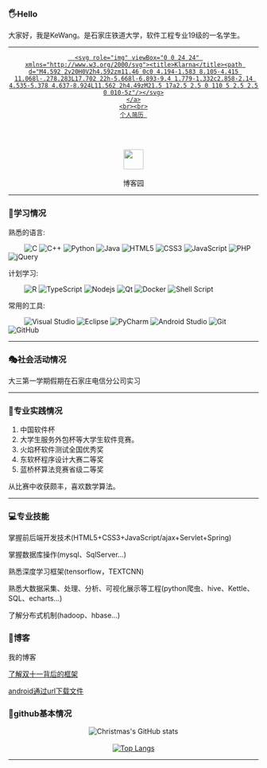 ### 🖐Hello

大家好，我是KeWang。是石家庄铁道大学，软件工程专业19级的一名学生。

<hr>

<div align="center">
  
  <div>
    <a href="https://github.com/HACK-HTML">
    
      <svg role="img" viewBox="0 0 24 24" xmlns="http://www.w3.org/2000/svg"><title>Klarna</title><path d="M4.592 2v20H0V2h4.592zm11.46 0c0 4.194-1.583 8.105-4.415 11.068l-.278.283L17.702 22h-5.668l-6.893-9.4 1.779-1.332c2.858-2.14 4.535-5.378 4.637-8.924L11.562 2h4.49zM21.5 17a2.5 2.5 0 110 5 2.5 2.5 0 010-5z"/></svg>
    </a>
    <br><br>
    个人简历 
  </div> 
  
  <br><br>
  
  <div>
    <a href="https://www.cnblogs.com/blog-wangke/">
      <img height="40px" src="https://www.cnblogs.com/images/logo.svg?v=R9M0WmLAIPVydmdzE2keuvnjl-bPR7_35oHqtiBzGsM">
    </a>
    <br><br>
    博客园
  </div>
  
</div>

<hr>

### 📕学习情况

  熟悉的语言: 

&emsp;&emsp;
![C](https://img.shields.io/badge/c-%2300599C.svg?style=flat-square&logo=c&logoColor=white)
![C++](https://img.shields.io/badge/-C++-00599C?style=flat-square&logo=c)
![Python](https://img.shields.io/badge/-Python-pink?style=flat-square&logo=Python)
![Java](https://img.shields.io/badge/-java-yellow?style=flat-square&logo=java)
![HTML5](https://img.shields.io/badge/-HTML5-E34F26?style=flat-square&logo=html5&logoColor=white)
![CSS3](https://img.shields.io/badge/-CSS3-1572B6?style=flat-square&logo=css3)
![JavaScript](https://img.shields.io/badge/-JavaScript-oringe?style=flat-square&logo=javascript)
![PHP](https://img.shields.io/badge/php-0078D7?style=flat-square&logo=php&logoColor=white)
![jQuery](https://img.shields.io/badge/jquery-%230769AD.svg?style=style=flat-square&logo=jquery&logoColor=white)

  计划学习:

&emsp;&emsp;
![R](https://img.shields.io/badge/r-%23276DC3.svg?style=flat-square&logo=r&logoColor=white)
![TypeScript](https://img.shields.io/badge/typescript-%23007ACC.svg?style=flat-square&logo=typescript&logoColor=white)
![Nodejs](https://img.shields.io/badge/-Nodejs-c0ebd?style=flat-square&logo=Node.js)
![Qt](https://img.shields.io/badge/Qt-%23217346.svg?style=style=flat-square&logo=Qt&logoColor=white)
![Docker](https://img.shields.io/badge/-Docker-FCC624?style=flat-square&logo=docker)
![Shell Script](https://img.shields.io/badge/shell_script-%4285F4.svg?style=style=flat-square&logo=gnu-bash&logoColor=white)

  常用的工具:

&emsp;&emsp; 
![Visual Studio](https://img.shields.io/badge/-Visual%20Studio-007ACC?style=flat-square&logo=Visual%20Studio&logoColor=fff)
![Eclipse](https://img.shields.io/badge/Eclipse-blue?style=flat-square&logo=eclipse&logoColor=white)
![PyCharm](https://img.shields.io/badge/PyCharm-yellow?style=flat-square&logo=pycharm&logoColor=white)
![Android Studio](https://img.shields.io/badge/Android%20Studio-0078D7?style=flat-square&logo=androidstudio&logoColor=white)
![Git](https://img.shields.io/badge/-Git-FCC624?style=flat-square&logo=git)
![GitHub](https://img.shields.io/badge/-GitHub-pink?style=flat-square&logo=github)

<hr>

### 🎭社会活动情况

大三第一学期假期在石家庄电信分公司实习

<hr>

### 🚛专业实践情况

1. 中国软件杯
2. 大学生服务外包杯等大学生软件竞赛。
3. 火焰杯软件测试全国优秀奖
4. 东软杯程序设计大赛二等奖
5. 蓝桥杯算法竞赛省级二等奖

从比赛中收获颇丰，喜欢数学算法。


<hr>

### 💻专业技能

掌握前后端开发技术(HTML5+CSS3+JavaScript/ajax+Servlet+Spring)

掌握数据库操作(mysql、SqlServer...)

熟悉深度学习框架(tensorflow，TEXTCNN)

熟悉大数据采集、处理、分析、可视化展示等工程(python爬虫、hive、Kettle、SQL、echarts...)

了解分布式机制(hadoop、hbase...)

### 📃博客

我的博客


<a href="https://www.cnblogs.com/blog-wangke/p/14861627.html">了解双十一背后的框架</a><br>

<a href="android通过url下载文件">android通过url下载文件</a><br>



### 🎈github基本情况

<div align="center">
  
  ![Christmas's GitHub stats](https://github-readme-stats.vercel.app/api?username=dawsu&show_icons=true&theme=tokyonight)
  <br><br>
  [![Top Langs](https://github-readme-stats.vercel.app/api/top-langs/?username=dawsu&layout=compact)](https://github.com/dawsu/github-readme-stats)
   
</div>

<hr>



